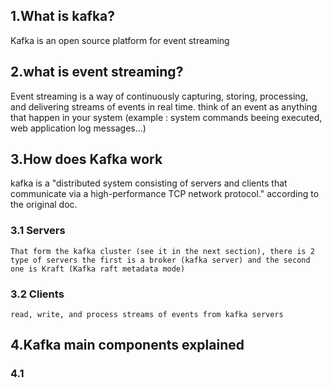 ## 1.What is kafka?

Kafka is an open source platform for event streaming

## 2.what is event streaming?

Event streaming is a way of continuously capturing, storing, processing, and delivering streams of events in real time. think of an event as anything that happen in your system (example : system commands beeing executed, web application log messages...)


## 3.How does Kafka work

kafka is a "distributed system consisting of servers and clients that communicate via a high-performance TCP network protocol." according to the original doc.

### 3.1 Servers

    That form the kafka cluster (see it in the next section), there is 2 type of servers the first is a broker (kafka server) and the second one is Kraft (Kafka raft metadata mode)

### 3.2 Clients

    read, write, and process streams of events from kafka servers

## 4.Kafka main components explained

### 4.1 